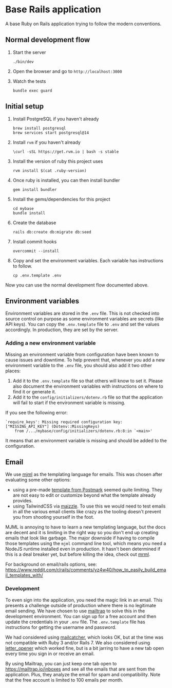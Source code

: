 # Base Rails application

A base Ruby on Rails application trying to follow the modern conventions.

## Normal development flow

1.  Start the server

        ./bin/dev

2.  Open the browser and go to `http://localhost:3000`

3.  Watch the tests

        bundle exec guard

## Initial setup

1.  Install PostgreSQL if you haven't already

        brew install postgresql
        brew services start postgresql@14

2.  Install `rvm` if you haven't already

        \curl -sSL https://get.rvm.io | bash -s stable

3.  Install the version of ruby this project uses

        rvm install $(cat .ruby-version)

4.  Once ruby is installed, you can then install bundler

        gem install bundler

5.  Install the gems/dependencies for this project

        cd mybase
        bundle install

6.  Create the database

        rails db:create db:migrate db:seed

7.  Install commit hooks

        overcommit --install

8.  Copy and set the environment variables. Each variable has instructions to follow.

        cp .env.template .env

Now you can use the normal development flow documented above.

## Environment variables

Environment variables are stored in the `.env` file. This is not checked into source control on purpose as some environment variables are secrets (like API keys). You can copy the `.env.template` file to `.env` and set the values accordingly. In production, they are set by the server.

### Adding a new environment variable

Missing an environment variable from configuration have been known to cause issues and downtime. To help prevent that, whenever you add a new environment variable to the `.env` file, you should also add it two other places:

1. Add it to the `.env.template` file so that others will know to set it. Please also document the environment variables with instructions on where to find it or generate it.
1. Add it to the `config/initializers/dotenv.rb` file so that the application will fail to start if the environment variable is missing.

If you see the following error:

    `require_keys': Missing required configuration key: ["MISSING_API_KEY"] (Dotenv::MissingKeys)
    	from /.../mybase/config/initializers/dotenv.rb:8:in `<main>'

It means that an environment variable is missing and should be added to the configuration.

## Email

We use [mjml](https://documentation.mjml.io/) as the templating language for emails. This was chosen after evaluating some other options:

- using a pre-made [template from Postmark](https://github.com/ActiveCampaign/postmark-templates) seemed quite limiting. They are not easy to edit or customize beyond what the template already provides.
- using TailwindCSS via [maizzle](https://github.com/maizzle). To use this we would need to test emails in all the various email clients like crazy as the tooling doesn't prevent you from shooting yourself in the foot.

MJML is annoying to have to learn a new templating language, but the docs are decent and it is limiting in the right way so you don't end up creating emails that look like garbage. The major downside if having to compile those templates using the `mjml` command line tool, which means you need a NodeJS runtime installed even in production. It hasn't been determined if this is a deal breaker yet, but before killing the idea, check out [mrml](https://github.com/sighmon/mjml-rails?tab=readme-ov-file#using-mrml-with-included-binaries).

For background on email/rails options, see: https://www.reddit.com/r/rails/comments/yz4w40/how_to_easily_build_email_templates_with/

### Development

To even sign into the application, you need the magic link in an email. This presents a challenge outside of production where there is no legitimate email sending. We have chosen to use [mailtrap](https://mailtrap.io/email-sandbox/) to solve this in the development environment. You can sign up for a free account and then update the credentials in your `.env` file. The `.env.template` file has instructions for getting the username and password.

We had considered using [mailcatcher](https://mailcatcher.me/), which looks OK, but at the time was not compatible with Ruby 3 and/or Rails 7. We also considered using [letter_opener](https://github.com/ryanb/letter_opener) which worked fine, but is a bit jarring to have a new tab open every time you sign in or receive an email.

By using Mailtrap, you can just keep one tab open to https://mailtrap.io/inboxes and see all the emails that are sent from the application. Plus, they analyze the email for spam and compatibility. Note that the free account is limited to 100 emails per month.
